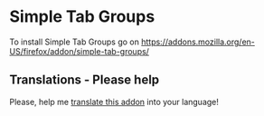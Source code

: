 # Simple Tab Groups

To install Simple Tab Groups go on https://addons.mozilla.org/en-US/firefox/addon/simple-tab-groups/

## Translations - Please help

Please, help me [translate this addon](https://drive4ik.github.io/simple-tab-groups/translate/index.html) into your language!

